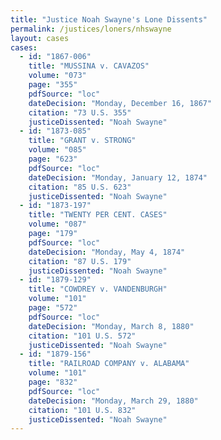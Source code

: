 ```yaml
---
title: "Justice Noah Swayne's Lone Dissents"
permalink: /justices/loners/nhswayne
layout: cases
cases:
  - id: "1867-006"
    title: "MUSSINA v. CAVAZOS"
    volume: "073"
    page: "355"
    pdfSource: "loc"
    dateDecision: "Monday, December 16, 1867"
    citation: "73 U.S. 355"
    justiceDissented: "Noah Swayne"
  - id: "1873-085"
    title: "GRANT v. STRONG"
    volume: "085"
    page: "623"
    pdfSource: "loc"
    dateDecision: "Monday, January 12, 1874"
    citation: "85 U.S. 623"
    justiceDissented: "Noah Swayne"
  - id: "1873-197"
    title: "TWENTY PER CENT. CASES"
    volume: "087"
    page: "179"
    pdfSource: "loc"
    dateDecision: "Monday, May 4, 1874"
    citation: "87 U.S. 179"
    justiceDissented: "Noah Swayne"
  - id: "1879-129"
    title: "COWDREY v. VANDENBURGH"
    volume: "101"
    page: "572"
    pdfSource: "loc"
    dateDecision: "Monday, March 8, 1880"
    citation: "101 U.S. 572"
    justiceDissented: "Noah Swayne"
  - id: "1879-156"
    title: "RAILROAD COMPANY v. ALABAMA"
    volume: "101"
    page: "832"
    pdfSource: "loc"
    dateDecision: "Monday, March 29, 1880"
    citation: "101 U.S. 832"
    justiceDissented: "Noah Swayne"
---
```

